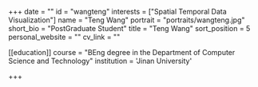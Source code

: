 +++
date = ""
id = "wangteng"
interests = ["Spatial Temporal Data Visualization"]
name = "Teng Wang"
portrait = "portraits/wangteng.jpg"
short_bio = "PostGraduate Student"
title = "Teng Wang"
sort_position = 5
personal_website = ""
cv_link = ""

[[education]]
    course = "BEng degree in the Department of Computer Science and Technology"
    institution = 'Jinan University'
 

+++
